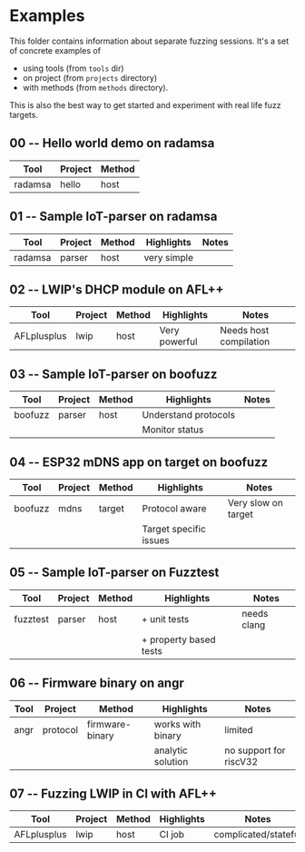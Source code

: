 # Examples

This folder contains information about separate fuzzing sessions.
It's a set of concrete examples of
* using tools (from `tools` dir)
* on project (from `projects` directory)
* with methods (from `methods` directory).

This is also the best way to get started and experiment with real life fuzz targets.

## 00 -- Hello world demo on radamsa


| Tool | Project | Method |
|------|---------|--------|
| radamsa | hello | host  |


## 01 -- Sample IoT-parser on radamsa

| Tool | Project | Method | Highlights | Notes |
|------|---------|--------|--------|--------|
| radamsa | parser | host  | very simple |     |

## 02 -- LWIP's DHCP module on AFL++

| Tool | Project | Method | Highlights | Notes |
|------|---------|--------|--------|--------|
| AFLplusplus | lwip | host | Very powerful | Needs host compilation |

## 03 -- Sample IoT-parser on boofuzz

| Tool | Project | Method | Highlights | Notes |
|------|---------|--------|------------|-------|
| boofuzz | parser | host  | Understand protocols |   |
|         |        |       | Monitor status       |   |

## 04 -- ESP32 mDNS app on target on boofuzz

| Tool | Project | Method | Highlights | Notes |
|------|---------|--------|------------|-------|
| boofuzz | mdns | target | Protocol aware | Very slow on target |
|         |      |        | Target specific issues |             |

## 05 -- Sample IoT-parser on Fuzztest

| Tool | Project | Method |   Highlights | Notes |
|------|---------|--------|--------------|-------|
| fuzztest | parser | host | + unit tests |  needs clang |
|          |        |      | + property based tests |    |


## 06 -- Firmware binary on angr

| Tool | Project | Method | Highlights | Notes |
|------|---------|--------|------------|-------|
| angr | protocol | firmware-binary  | works with binary | limited |
|      |         |                   | analytic solution | no support for riscV32 |

## 07 -- Fuzzing LWIP in CI with AFL++

| Tool | Project | Method | Highlights | Notes |
|------|---------|--------|--------|--------|
| AFLplusplus | lwip | host | CI job | complicated/stateful |

